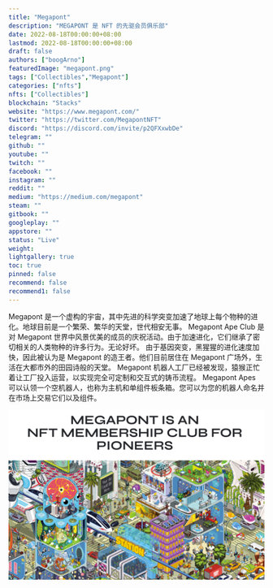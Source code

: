 ```yaml
---
title: "Megapont"
description: "MEGAPONT 是 NFT 的先驱会员俱乐部"
date: 2022-08-18T00:00:00+08:00
lastmod: 2022-08-18T00:00:00+08:00
draft: false
authors: ["boogArno"]
featuredImage: "megapont.png"
tags: ["Collectibles","Megapont"]
categories: ["nfts"]
nfts: ["Collectibles"]
blockchain: "Stacks"
website: "https://www.megapont.com/"
twitter: "https://twitter.com/MegapontNFT"
discord: "https://discord.com/invite/p2QFXxwbDe"
telegram: ""
github: ""
youtube: ""
twitch: ""
facebook: ""
instagram: ""
reddit: ""
medium: "https://medium.com/megapont"
steam: ""
gitbook: ""
googleplay: ""
appstore: ""
status: "Live"
weight: 
lightgallery: true
toc: true
pinned: false
recommend: false
recommend1: false
---
```

Megapont 是一个虚构的宇宙，其中先进的科学突变加速了地球上每个物种的进化。地球目前是一个繁荣、繁华的天堂，世代相安无事。
Megapont Ape Club 是对 Megapont 世界中风景优美的成员的庆祝活动。由于加速进化，它们继承了密切相关的人类物种的许多行为。无论好坏。
由于基因突变，黑猩猩的进化速度加快，因此被认为是 Megapont 的造王者。他们目前居住在 Megapont 广场外，生活在大都市外的田园诗般的天堂。
Megapont 机器人工厂已经被发现，猿猴正忙着让工厂投入运营，以实现完全可定制和交互式的铸币流程。
Megapont Apes 可以认领一个空机器人，也称为主机和单组件板条箱。您可以为您的机器人命名并在市场上交易它们以及组件。

![megapont-dapp-collectibles-stacks-image1_4df8cb21d408a4ea166dee6616f2494f](megapont-dapp-collectibles-stacks-image1_4df8cb21d408a4ea166dee6616f2494f.png)